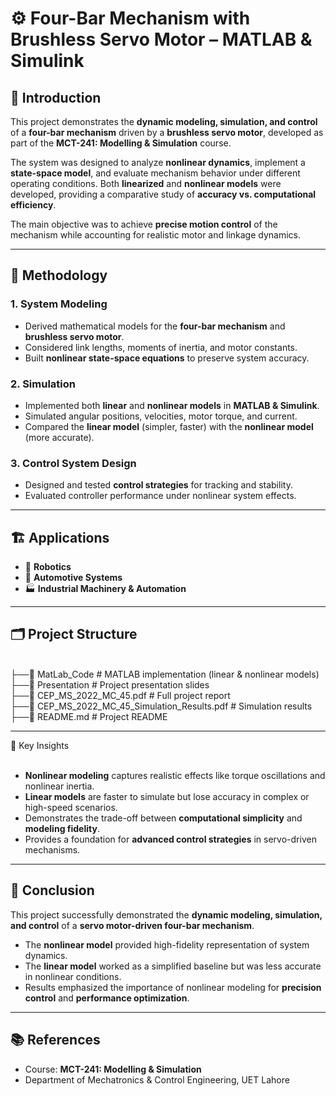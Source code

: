 # ⚙️ Four-Bar Mechanism with Brushless Servo Motor – MATLAB & Simulink

## 📖 Introduction
This project demonstrates the **dynamic modeling, simulation, and control** of a **four-bar mechanism** driven by a **brushless servo motor**, developed as part of the **MCT-241: Modelling & Simulation** course.  

The system was designed to analyze **nonlinear dynamics**, implement a **state-space model**, and evaluate mechanism behavior under different operating conditions. Both **linearized** and **nonlinear models** were developed, providing a comparative study of **accuracy vs. computational efficiency**.  

The main objective was to achieve **precise motion control** of the mechanism while accounting for realistic motor and linkage dynamics.  

---

## 🔬 Methodology
### 1. **System Modeling**
- Derived mathematical models for the **four-bar mechanism** and **brushless servo motor**.  
- Considered link lengths, moments of inertia, and motor constants.  
- Built **nonlinear state-space equations** to preserve system accuracy.  

### 2. **Simulation**
- Implemented both **linear** and **nonlinear models** in **MATLAB & Simulink**.  
- Simulated angular positions, velocities, motor torque, and current.  
- Compared the **linear model** (simpler, faster) with the **nonlinear model** (more accurate).  

### 3. **Control System Design**
- Designed and tested **control strategies** for tracking and stability.  
- Evaluated controller performance under nonlinear system effects.  

---

## 🏗️ Applications
- 🤖 **Robotics**  
- 🚗 **Automotive Systems**  
- 🏭 **Industrial Machinery & Automation**  

---

## 🗂️ Project Structure
<br />
├──📂 MatLab_Code                          # MATLAB implementation (linear & nonlinear models)  
<br />
├──📂 Presentation                         # Project presentation slides  
<br />
├──📄 CEP_MS_2022_MC_45.pdf                # Full project report  
<br />
├──📄 CEP_MS_2022_MC_45_Simulation_Results.pdf   # Simulation results  
<br />
├──📄 README.md                            # Project README  

---

📌 Key Insights  
<br />
- **Nonlinear modeling** captures realistic effects like torque oscillations and nonlinear inertia.  
- **Linear models** are faster to simulate but lose accuracy in complex or high-speed scenarios.  
- Demonstrates the trade-off between **computational simplicity** and **modeling fidelity**.  
- Provides a foundation for **advanced control strategies** in servo-driven mechanisms.  

---

## 📝 Conclusion
This project successfully demonstrated the **dynamic modeling, simulation, and control** of a **servo motor-driven four-bar mechanism**.  

- The **nonlinear model** provided high-fidelity representation of system dynamics.  
- The **linear model** worked as a simplified baseline but was less accurate in nonlinear conditions.  
- Results emphasized the importance of nonlinear modeling for **precision control** and **performance optimization**.  

---

## 📚 References
- Course: **MCT-241: Modelling & Simulation**  
- Department of Mechatronics & Control Engineering, UET Lahore  
